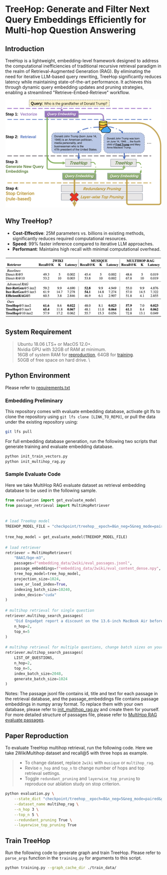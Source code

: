 # TreeHop: Generate and Filter Next Query Embeddings Efficiently for Multi-hop Question Answering

## Introduction
TreeHop is a lightweight, embedding-level framework designed to address the computational inefficiencies of traditional recursive retrieval paradigm in the realm of Retrieval-Augmented Generation (RAG). By eliminating the need for iterative LLM-based query rewriting, TreeHop significantly reduces latency while maintaining state-of-the-art performance. It achieves this through dynamic query embedding updates and pruning strategies, enabling a streamlined "Retrieve-Embed-Retrieve" workflow. 

![Simplified Iteration Enabled by TreeHop in RAG system](pics/TreeHop_iteration.png)

## Why TreeHop?
- **Cost-Effective**: 25M parameters vs. billions in existing methods, significantly reduces required computational resources.
- **Speed**: 99% faster inference compared to iterative LLM approaches.
- **Performant**: Maintains high recall with minimal computational overhead.

![Main Experiment](pics/main_experiment.png)


## System Requirement
> Ubuntu 18.06 LTS+ or MacOS 12.0+. \
> Nvidia GPU with 32GB of RAM at minimum. \
> 16GB of system RAM for [reproduction](#reproduction), 64GB for [training](#train-treehop). \
> 50GB of free space on hard drive. \


## Python Environment
Please refer to [requirements.txt](/requirements.txt)


### Embedding Preliminary
This repository comes with evaluate embedding database, activate git lfs to clone the repository using `git lfs clone [LINK_TO_REPO]`, or pull the data under the existing repository using:
```sh
git lfs pull
```

For full embedding database generation, run the following two scripts that generate training and evaluate embedding database.
```sh
python init_train_vectors.py
python init_multihop_rag.py
```

### Sample Evaluate Code
Here we take MultiHop RAG evaluate dataset as retrieval embedding database to be used in the following sample.

```python
from evaluation import get_evaluate_model
from passage_retrieval import MultiHopRetriever


# load TreeHop model
TREEHOP_MODEL_FILE = "checkpoint/treehop__epoch=8&n_neg=5&neg_mode=paired&g_size=2048&mlp_size=2048&n_mlp=3&n_head=1&dropout=0.1&batch_size=64&lr=6e-05&temperature=0.15&weight_decay=2e-08.pt"

tree_hop_model = get_evaluate_model(TREEHOP_MODEL_FILE)

# load retriever
retriever = MultiHopRetriever(
    "BAAI/bge-m3",
    passages=f"embedding_data/2wiki/eval_passages.jsonl",
    passage_embeddings=f"embedding_data/2wiki/eval_content_dense.npy",
    tree_hop_model=tree_hop_model,
    projection_size=1024,
    save_or_load_index=True,
    indexing_batch_size=10240,
    index_device="cuda"
)

# multihop retrieval for single question
retriever.multihop_search_passages(
    "Did Engadget report a discount on the 13.6-inch MacBook Air before The Verge reported a discount on Samsung Galaxy Buds 2?",
    n_hop=2,
    top_n=5
)

# multihop retrieval for multiple questions, change batch sizes on your device
retriever.multihop_search_passages(
    LIST_OF_QUESTIONS,
    n_hop=2,
    top_n=5,
    index_batch_size=2048,
    generate_batch_size=1024
)
```
Notes: The passage jsonl file contains id, title and text for each passage in the retrieval database, and the passage_embeddings file contains passage embeddings in numpy array format. To replace them with your own database, please refer to [init_multihop_rag.py](init_multihop_rag.py) and create them for yourself.
For more detailed structure of passages file, please refer to [MultiHop RAG evaluate passages](embedding_data/multihop_rag/eval_passages.jsonl).


## Paper Reproduction
To evaluate TreeHop multihop retrieval, run the following code. Here we take 2WikiMultihop dataset and recall@5 with three hops as example.
> * To change dataset, replace `2wiki` with `musique` or `multihop_rag`.
> * Revise `n_hop` and `top_n` to change number of hops and top retrieval settings. 
> * Toggle `redundant_pruning` and `layerwise_top_pruning` to reproduce our ablation study on stop criterion.

```sh
python evaluation.py \
    --state_dict "checkpoint/treehop__epoch=8&n_neg=5&neg_mode=paired&g_size=2048&mlp_size=2048&n_mlp=3&n_head=1&dropout=0.1&batch_size=64&lr=6e-05&temperature=0.15&weight_decay=2e-08.pt" \
    --dataset_name multihop_rag \
    --n_hop 3 \
    --top_n 5 \
    --redundant_pruning True \
    --layerwise_top_pruning True
```


## Train TreeHop
Run the following code to generate graph and train TreeHop. Please refer to `parse_args` function in the `training.py` for arguments to this script.
```sh
python training.py --graph_cache_dir ./train_data/
```
